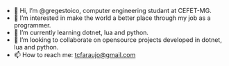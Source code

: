 - 👋 Hi, I’m @gregestoico, computer engineering studant at CEFET-MG.
- 👀 I’m interested in make the world a better place through my job as a programmer. 
- 🌱 I’m currently learning dotnet, lua and python.
- 💞️ I’m looking to collaborate on opensource projects developed in dotnet, lua and python.
- 📫 How to reach me: tcfaraujo@gmail.com

<!---
gregestoico/gregestoico is a ✨ special ✨ repository because its `README.md` (this file) appears on your GitHub profile.
You can click the Preview link to take a look at your changes.
--->

